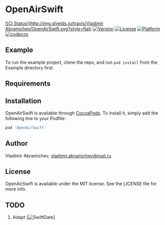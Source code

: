 # OpenAirSwift

[![CI Status](http://img.shields.io/travis/Vladimir Abramichev/OpenAirSwift.svg?style=flat)](https://travis-ci.org/descorp/OpenAir)
[![Version](https://img.shields.io/cocoapods/v/OpenAirSwift.svg?style=flat)](http://cocoapods.org/pods/OpenAirSwift)
[![License](https://img.shields.io/cocoapods/l/OpenAirSwift.svg?style=flat)](http://cocoapods.org/pods/OpenAirSwift)
[![Platform](https://img.shields.io/cocoapods/p/OpenAirSwift.svg?style=flat)](http://cocoapods.org/pods/OpenAirSwift)
[![codecov](https://codecov.io/gh/descorp/SwiftBigInteger/branch/master/graph/badge.svg)](https://codecov.io/gh/descorp/OpenAir)

## Example

To run the example project, clone the repo, and run `pod install` from the Example directory first.

## Requirements

## Installation

OpenAirSwift is available through [CocoaPods](http://cocoapods.org). To install
it, simply add the following line to your Podfile:

```ruby
pod 'OpenAirSwift'
```

## Author

Vladimir Abramichev, vladimir.abramichev@mail.ru

## License

OpenAirSwift is available under the MIT license. See the LICENSE file for more info.

## TODO

1. Adapt [![SwiftDate](https://github.com/malcommac/SwiftDate)]
